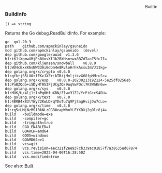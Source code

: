 <div style="float:right"><span class="builtin">Builtin</span></div>

### BuildInfo

``` suneido
() => string
```

Returns the Go debug.ReadBuildInfo. For example:

``` suneido
go	go1.20.3
path	github.com/apmckinlay/gsuneido
mod	github.com/apmckinlay/gsuneido	(devel)	
dep	github.com/google/uuid	v1.3.0	h1:t6JiXgmwXMjEs8VusXIJk2BXHsn+wx8BZdTaoZ5fu7I=
dep	github.com/kljensen/snowball	v0.8.0	h1:WU4cExxK6sNW33AiGdbn4e8RvloHrhkAssu2mVJ11kg=
dep	golang.org/x/crypto	v0.6.0	h1:qfktjS5LUO+fFKeJXZ+ikTRijMmljikvG68fpMMruSc=
dep	golang.org/x/exp	v0.0.0-20230213192124-5e25df0256eb	h1:PaBZQdo+iSDyHT053FjUCgZQ/9uqVwPOcl7KSWhKn6w=
dep	golang.org/x/sys	v0.5.0	h1:MUK/U/4lj1t1oPg0HfuXDN/Z1wv31ZJ/YcPiGccS4DU=
dep	golang.org/x/text	v0.7.0	h1:4BRB4x83lYWy72KwLD/qYDuTu7q9PjSagHvijDw7cLo=
dep	golang.org/x/time	v0.3.0	h1:rg5rLMjNzMS1RkNLzCG38eapWhnYLFYXDXj2gOlr8j4=
build	-buildmode=exe
build	-compiler=gc
build	-trimpath=true
build	CGO_ENABLED=1
build	GOARCH=amd64
build	GOOS=windows
build	GOAMD64=v1
build	vcs=git
build	vcs.revision=aec321f2ee937cb339ac01857f7a38635ed07874
build	vcs.time=2023-04-06T16:28:50Z
build	vcs.modified=true
```

See also: [Built](<Built.md>)